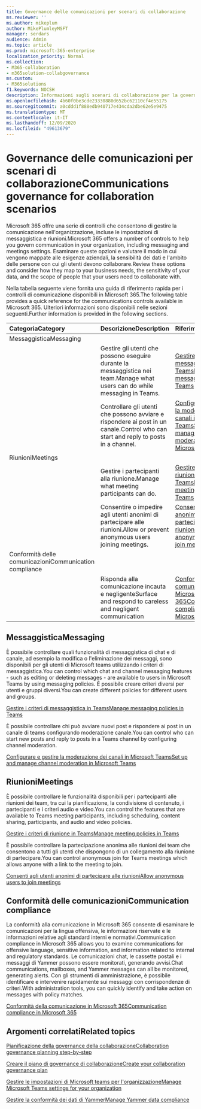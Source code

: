 ```yaml
---
title: Governance delle comunicazioni per scenari di collaborazione
ms.reviewer: ''
ms.author: mikeplum
author: MikePlumleyMSFT
manager: serdars
audience: Admin
ms.topic: article
ms.prod: microsoft-365-enterprise
localization_priority: Normal
ms.collection:
- M365-collaboration
- m365solution-collabgovernance
ms.custom:
- M365solutions
f1.keywords: NOCSH
description: Informazioni sugli scenari di collaborazione per la governance della comunicazione.
ms.openlocfilehash: 4b60f0be3cde23330880d652bc62110cf4e55175
ms.sourcegitcommit: a0cddd1f888edb940717e434cda2dbe62e5e9475
ms.translationtype: MT
ms.contentlocale: it-IT
ms.lasthandoff: 12/09/2020
ms.locfileid: "49613679"
---
```

# <a name="communications-governance-for-collaboration-scenarios"></a><span data-ttu-id="de7e3-103">Governance delle comunicazioni per scenari di collaborazione</span><span class="sxs-lookup"><span data-stu-id="de7e3-103">Communications governance for collaboration scenarios</span></span>

<span data-ttu-id="de7e3-104">Microsoft 365 offre una serie di controlli che consentono di gestire la comunicazione nell'organizzazione, incluse le impostazioni di messaggistica e riunioni.</span><span class="sxs-lookup"><span data-stu-id="de7e3-104">Microsoft 365 offers a number of controls to help you govern communication in your organization, including messaging and meetings settings.</span></span> <span data-ttu-id="de7e3-105">Esaminare queste opzioni e valutare il modo in cui vengono mappate alle esigenze aziendali, la sensibilità dei dati e l'ambito delle persone con cui gli utenti devono collaborare.</span><span class="sxs-lookup"><span data-stu-id="de7e3-105">Review these options and consider how they map to your business needs, the sensitivity of your data, and the scope of people that your users need to collaborate with.</span></span>

<span data-ttu-id="de7e3-106">Nella tabella seguente viene fornita una guida di riferimento rapida per i controlli di comunicazione disponibili in Microsoft 365.</span><span class="sxs-lookup"><span data-stu-id="de7e3-106">The following table provides a quick reference for the communications controls available in Microsoft 365.</span></span> <span data-ttu-id="de7e3-107">Ulteriori informazioni sono disponibili nelle sezioni seguenti.</span><span class="sxs-lookup"><span data-stu-id="de7e3-107">Further information is provided in the following sections.</span></span>

|<span data-ttu-id="de7e3-108">Categoria</span><span class="sxs-lookup"><span data-stu-id="de7e3-108">Category</span></span>|<span data-ttu-id="de7e3-109">Descrizione</span><span class="sxs-lookup"><span data-stu-id="de7e3-109">Description</span></span>|<span data-ttu-id="de7e3-110">Riferimenti</span><span class="sxs-lookup"><span data-stu-id="de7e3-110">Reference</span></span>|
|:-------|:----------|:--------|
|<span data-ttu-id="de7e3-111">Messaggistica</span><span class="sxs-lookup"><span data-stu-id="de7e3-111">Messaging</span></span>|||
||<span data-ttu-id="de7e3-112">Gestire gli utenti che possono eseguire durante la messaggistica nei team.</span><span class="sxs-lookup"><span data-stu-id="de7e3-112">Manage what users can do while messaging in Teams.</span></span>|[<span data-ttu-id="de7e3-113">Gestire i criteri di messaggistica in Teams</span><span class="sxs-lookup"><span data-stu-id="de7e3-113">Manage messaging policies in Teams</span></span>](https://docs.microsoft.com/microsoftteams/messaging-policies-in-teams)|
||<span data-ttu-id="de7e3-114">Controllare gli utenti che possono avviare e rispondere ai post in un canale.</span><span class="sxs-lookup"><span data-stu-id="de7e3-114">Control who can start and reply to posts in a channel.</span></span>|[<span data-ttu-id="de7e3-115">Configurare e gestire la moderazione dei canali in Microsoft Teams</span><span class="sxs-lookup"><span data-stu-id="de7e3-115">Set up and manage channel moderation in Microsoft Teams</span></span>](https://docs.microsoft.com/microsoftteams/manage-channel-moderation-in-teams)|
|<span data-ttu-id="de7e3-116">Riunioni</span><span class="sxs-lookup"><span data-stu-id="de7e3-116">Meetings</span></span>|||
||<span data-ttu-id="de7e3-117">Gestire i partecipanti alla riunione.</span><span class="sxs-lookup"><span data-stu-id="de7e3-117">Manage what meeting participants can do.</span></span>|[<span data-ttu-id="de7e3-118">Gestire i criteri di riunione in Teams</span><span class="sxs-lookup"><span data-stu-id="de7e3-118">Manage meeting policies in Teams</span></span>](https://docs.microsoft.com/microsoftteams/meeting-policies-in-teams)|
||<span data-ttu-id="de7e3-119">Consentire o impedire agli utenti anonimi di partecipare alle riunioni.</span><span class="sxs-lookup"><span data-stu-id="de7e3-119">Allow or prevent anonymous users joining meetings.</span></span>|[<span data-ttu-id="de7e3-120">Consenti agli utenti anonimi di partecipare alle riunioni</span><span class="sxs-lookup"><span data-stu-id="de7e3-120">Allow anonymous users to join meetings</span></span>](https://docs.microsoft.com/microsoftteams/meeting-settings-in-teams#allow-anonymous-users-to-join-meetings)|
|<span data-ttu-id="de7e3-121">Conformità delle comunicazioni</span><span class="sxs-lookup"><span data-stu-id="de7e3-121">Communication compliance</span></span>|||
||<span data-ttu-id="de7e3-122">Risponda alla comunicazione incauta e negligente</span><span class="sxs-lookup"><span data-stu-id="de7e3-122">Surface and respond to careless and negligent communication</span></span>|[<span data-ttu-id="de7e3-123">Conformità della comunicazione in Microsoft 365</span><span class="sxs-lookup"><span data-stu-id="de7e3-123">Communication compliance in Microsoft 365</span></span>](https://docs.microsoft.com/microsoft-365/compliance/communication-compliance)|

## <a name="messaging"></a><span data-ttu-id="de7e3-124">Messaggistica</span><span class="sxs-lookup"><span data-stu-id="de7e3-124">Messaging</span></span>

<span data-ttu-id="de7e3-125">È possibile controllare quali funzionalità di messaggistica di chat e di canale, ad esempio la modifica o l'eliminazione dei messaggi, sono disponibili per gli utenti di Microsoft teams utilizzando i criteri di messaggistica.</span><span class="sxs-lookup"><span data-stu-id="de7e3-125">You can control which chat and channel messaging features - such as editing or deleting messages - are available to users in Microsoft Teams by using messaging policies.</span></span> <span data-ttu-id="de7e3-126">È possibile creare criteri diversi per utenti e gruppi diversi.</span><span class="sxs-lookup"><span data-stu-id="de7e3-126">You can create different policies for different users and groups.</span></span>

[<span data-ttu-id="de7e3-127">Gestire i criteri di messaggistica in Teams</span><span class="sxs-lookup"><span data-stu-id="de7e3-127">Manage messaging policies in Teams</span></span>](https://docs.microsoft.com/microsoftteams/messaging-policies-in-teams)

<span data-ttu-id="de7e3-128">È possibile controllare chi può avviare nuovi post e rispondere ai post in un canale di teams configurando moderazione canale.</span><span class="sxs-lookup"><span data-stu-id="de7e3-128">You can control who can start new posts and reply to posts in a Teams channel by configuring channel moderation.</span></span>

[<span data-ttu-id="de7e3-129">Configurare e gestire la moderazione dei canali in Microsoft Teams</span><span class="sxs-lookup"><span data-stu-id="de7e3-129">Set up and manage channel moderation in Microsoft Teams</span></span>](https://docs.microsoft.com/microsoftteams/manage-channel-moderation-in-teams)

## <a name="meetings"></a><span data-ttu-id="de7e3-130">Riunioni</span><span class="sxs-lookup"><span data-stu-id="de7e3-130">Meetings</span></span>

<span data-ttu-id="de7e3-131">È possibile controllare le funzionalità disponibili per i partecipanti alle riunioni dei team, tra cui la pianificazione, la condivisione di contenuto, i partecipanti e i criteri audio e video.</span><span class="sxs-lookup"><span data-stu-id="de7e3-131">You can control the features that are available to Teams meeting participants, including scheduling, content sharing, participants, and audio and video policies.</span></span>

[<span data-ttu-id="de7e3-132">Gestire i criteri di riunione in Teams</span><span class="sxs-lookup"><span data-stu-id="de7e3-132">Manage meeting policies in Teams</span></span>](https://docs.microsoft.com/microsoftteams/meeting-policies-in-teams)

<span data-ttu-id="de7e3-133">È possibile controllare la partecipazione anonima alle riunioni dei team che consentono a tutti gli utenti che dispongono di un collegamento alla riunione di partecipare.</span><span class="sxs-lookup"><span data-stu-id="de7e3-133">You can control anonymous join for Teams meetings which allows anyone with a link to the meeting to join.</span></span>

[<span data-ttu-id="de7e3-134">Consenti agli utenti anonimi di partecipare alle riunioni</span><span class="sxs-lookup"><span data-stu-id="de7e3-134">Allow anonymous users to join meetings</span></span>](https://docs.microsoft.com/microsoftteams/meeting-settings-in-teams#allow-anonymous-users-to-join-meetings)


## <a name="communication-compliance"></a><span data-ttu-id="de7e3-135">Conformità delle comunicazioni</span><span class="sxs-lookup"><span data-stu-id="de7e3-135">Communication compliance</span></span>

<span data-ttu-id="de7e3-136">La conformità alla comunicazione in Microsoft 365 consente di esaminare le comunicazioni per la lingua offensiva, le informazioni riservate e le informazioni relative agli standard interni e normativi.</span><span class="sxs-lookup"><span data-stu-id="de7e3-136">Communication compliance in Microsoft 365 allows you to examine communications for offensive language, sensitive information, and information related to internal and regulatory standards.</span></span> <span data-ttu-id="de7e3-137">Le comunicazioni chat, le cassette postali e i messaggi di Yammer possono essere monitorati, generando avvisi.</span><span class="sxs-lookup"><span data-stu-id="de7e3-137">Chat communications, mailboxes, and Yammer messages can all be monitored, generating alerts.</span></span> <span data-ttu-id="de7e3-138">Con gli strumenti di amministrazione, è possibile identificare e intervenire rapidamente sui messaggi con corrispondenze di criteri.</span><span class="sxs-lookup"><span data-stu-id="de7e3-138">With administration tools, you can quickly identify and take action on messages with policy matches.</span></span>

[<span data-ttu-id="de7e3-139">Conformità della comunicazione in Microsoft 365</span><span class="sxs-lookup"><span data-stu-id="de7e3-139">Communication compliance in Microsoft 365</span></span>](https://docs.microsoft.com/microsoft-365/compliance/communication-compliance)

## <a name="related-topics"></a><span data-ttu-id="de7e3-140">Argomenti correlati</span><span class="sxs-lookup"><span data-stu-id="de7e3-140">Related topics</span></span>

[<span data-ttu-id="de7e3-141">Pianificazione della governance della collaborazione</span><span class="sxs-lookup"><span data-stu-id="de7e3-141">Collaboration governance planning step-by-step</span></span>](collaboration-governance-overview.md#collaboration-governance-planning-step-by-step)

[<span data-ttu-id="de7e3-142">Creare il piano di governance di collaborazione</span><span class="sxs-lookup"><span data-stu-id="de7e3-142">Create your collaboration governance plan</span></span>](collaboration-governance-first.md)

[<span data-ttu-id="de7e3-143">Gestire le impostazioni di Microsoft teams per l'organizzazione</span><span class="sxs-lookup"><span data-stu-id="de7e3-143">Manage Microsoft Teams settings for your organization</span></span>](https://docs.microsoft.com/microsoftteams/enable-features-office-365)

[<span data-ttu-id="de7e3-144">Gestire la conformità dei dati di Yammer</span><span class="sxs-lookup"><span data-stu-id="de7e3-144">Manage Yammer data compliance</span></span>](https://docs.microsoft.com/yammer/manage-security-and-compliance/manage-data-compliance)
